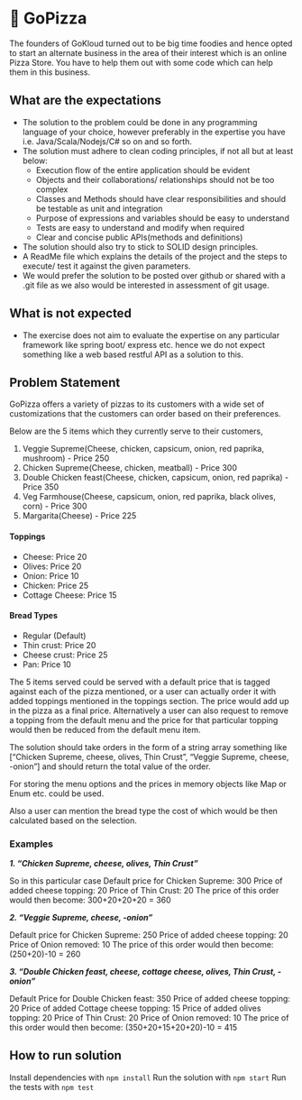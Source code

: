# 🍕 GoPizza

The founders of GoKloud turned out to be big time foodies and hence opted to start an alternate business in the area of their interest which is an online Pizza Store. You have to help them out with some code which can help them in this business.

## What are the expectations

- The solution to the problem could be done in any programming language of your choice, however preferably in the expertise you have i.e. Java/Scala/Nodejs/C# so on and so forth.
- The solution must adhere to clean coding principles, if not all but at least below:
  - Execution flow of the entire application should be evident
  - Objects and their collaborations/ relationships should not be too complex
  - Classes and Methods should have clear responsibilities and should be testable as unit and integration
  - Purpose of expressions and variables should be easy to understand
  - Tests are easy to understand and modify when required
  - Clear and concise public APIs(methods and definitions)
- The solution should also try to stick to SOLID design principles.
- A ReadMe file which explains the details of the project and the steps to execute/ test it against the given parameters.
- We would prefer the solution to be posted over github or shared with a .git file as we also would be interested in assessment of git usage.

## What is not expected

- The exercise does not aim to evaluate the expertise on any particular framework like spring boot/ express etc. hence we do not expect something like a web based restful API as a solution to this.

## Problem Statement

GoPizza offers a variety of pizzas to its customers with a wide set of customizations that the customers can order based on their preferences.

Below are the 5 items which they currently serve to their customers,

1. Veggie Supreme(Cheese, chicken, capsicum, onion, red paprika, mushroom) - Price 250
2. Chicken Supreme(Cheese, chicken, meatball) - Price 300
3. Double Chicken feast(Cheese, chicken, capsicum, onion, red paprika) - Price 350
4. Veg Farmhouse(Cheese, capsicum, onion, red paprika, black olives, corn) - Price 300
5. Margarita(Cheese) - Price 225

#### Toppings

- Cheese: Price 20
- Olives: Price 20
- Onion: Price 10
- Chicken: Price 25
- Cottage Cheese: Price 15

#### Bread Types

- Regular (Default)
- Thin crust: Price 20
- Cheese crust: Price 25
- Pan: Price 10

The 5 items served could be served with a default price that is tagged against each of the pizza mentioned, or a user can actually order it with added toppings mentioned in the toppings section. The price would add up in the pizza as a final price. Alternatively a user can also request to remove a topping from the default menu and the price for that particular topping would then be reduced from the default menu item.

The solution should take orders in the form of a string array something like [“Chicken Supreme, cheese, olives, Thin Crust”, “Veggie Supreme, cheese, -onion”] and should return the total value of the order.

For storing the menu options and the prices in memory objects like Map or Enum etc. could be used.

Also a user can mention the bread type the cost of which would be then calculated based on the selection.

### Examples

**_1. “Chicken Supreme, cheese, olives, Thin Crust”_**

So in this particular case
Default price for Chicken Supreme: 300
Price of added cheese topping: 20
Price of Thin Crust: 20
The price of this order would then become: 300+20+20+20 = 360

**_2. “Veggie Supreme, cheese, -onion”_**

Default price for Chicken Supreme: 250
Price of added cheese topping: 20
Price of Onion removed: 10
The price of this order would then become: (250+20)-10 = 260

**_3. “Double Chicken feast, cheese, cottage cheese, olives, Thin Crust, -onion”_**

Default Price for Double Chicken feast: 350
Price of added cheese topping: 20
Price of added Cottage cheese topping: 15
Price of added olives topping: 20
Price of Thin Crust: 20
Price of Onion removed: 10
The price of this order would then become: (350+20+15+20+20)-10 = 415

## How to run solution

Install dependencies with `npm install`
Run the solution with `npm start`
Run the tests with `npm test`

